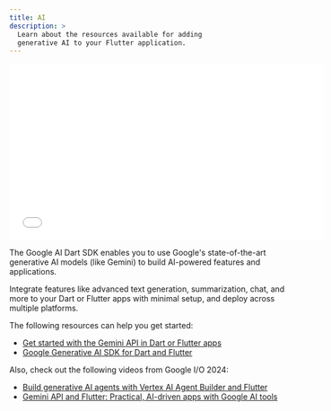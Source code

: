 ```yaml
---
title: AI
description: >
  Learn about the resources available for adding
  generative AI to your Flutter application.
---
```


<iframe width="560" height="315" src="{{site.yt.embed}}/1AuzJEiHjO4" title="YouTube video player" frameborder="0" {{site.yt.set}}></iframe>

The Google AI Dart SDK enables you to use Google's
state-of-the-art generative AI models (like Gemini)
to build AI-powered features and applications.

Integrate features like advanced text generation,
summarization, chat, and more to your Dart or Flutter
apps with minimal setup, and deploy across multiple platforms.

The following resources can help you get started:

* [Get started with the Gemini API in Dart or Flutter apps][tutorial]
* [Google Generative AI SDK for Dart and Flutter][pkg]

[pkg]: {{site.pub-pkg}}/google_generative_ai
[tutorial]: https://ai.google.dev/gemini-api/docs/get-started/dart

Also, check out the following videos from Google I/O 2024:

* [Build generative AI agents with Vertex AI Agent Builder and Flutter][vertex-video]
* [Gemini API and Flutter: Practical, AI-driven apps with Google AI tools][gemini-video]


[gemini-video]: {{site.youtube-site}}/watch?v=B1RKFL6ASts
[vertex-video]: {{site.youtube-site}}/watch?v=V8P_S9OLI_I
